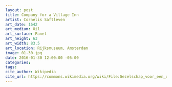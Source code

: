 ```yaml
---
layout: post
title: Company for a Village Inn
artist: Cornelis Saftleven
art_date: 1642
art_medium: Oil
art_surface: Panel
art_height: 63
art_width: 83.5
art_location: Rijksmuseum, Amsterdam
image: 01-30.jpg
date: 2016-01-30 12:00:00 -05:00
categories:
tags:
cite_author: Wikipedia
cite_url: https://commons.wikimedia.org/wiki/File:Gezelschap_voor_een_dorpsherberg_Rijksmuseum_SK-A-715.jpeg
---
```

